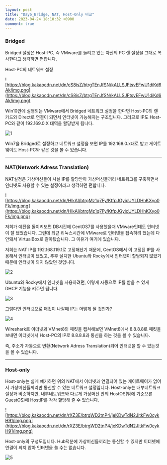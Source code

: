 ```yaml
---
layout: post
title: "Day6_Bridge, NAT, Host-Only 비교"
date: 2023-04-24 18:10:32 +0900
comment: true
---
```



### Bridged

Bridged 설정은 Host-PC, 즉 VMware를 돌리고 있는 자신의 PC 랜 설정을 그대로 복사한다고 생각하면 편합니다.

Host-PC의 네트워크 설정

![https://blog.kakaocdn.net/dn/cS8isZ/btrgTEnJfSN/kALLSJFtsvEFwU1diKd6Ak/img.png](https://blog.kakaocdn.net/dn/cS8isZ/btrgTEnJfSN/kALLSJFtsvEFwU1diKd6Ak/img.png)

Win10안에 실행되는 VMware에서 Bridged 네트워크 설정을 한다면 Host-PC의 랜카드와 Direct로 연결이 되면서 인터넷이 가능해지는 구조입니다. 그러므로 IP도 Host-PC와 같이 192.169.0.X 대역을 할당받게 됩니다.

![1](https://user-images.githubusercontent.com/47453097/234159809-61664058-b440-4c39-8ad7-6654d63bca1c.png)


Win7을 Bridged로 설정하고 네트워크 설정을 보면 IP를 192.168.0.x대로 받고 게이트웨이도 Host-PC와 같은 것을 볼 수 있습니다.

---

### NAT(Network Adress Translation)

NAT설정은 가상머신들이 사설 IP를 할당받아 가상머신들끼리 네트워크를 구축하면서 인터넷도 사용할 수 있는 설정이라고 생각하면 편합니다.

![https://blog.kakaocdn.net/dn/HlkAI/btrgMz1q7Fy/KtfpJGyicUYLDHhKXyo0Fk/img.png](https://blog.kakaocdn.net/dn/HlkAI/btrgMz1q7Fy/KtfpJGyicUYLDHhKXyo0Fk/img.png)

저희가 예전을 돌이켜보면 DB시간에 CentOS7를 사용했을때 VMware인데도 인터넷이 잘 됐었습니다. 그런데 최근 리눅스시간에 VMware로 인터넷을 접속하려 했는데 다 안돼서 VirtualBox로 갈아탔습니다. 그 이유가 여기에 있습니다.

저희는 NAT IP를 192.168.119.1로 고정해놨기 때문에, CentOS에서 이 고정된 IP를 사용해서 인터넷이 됐었고, 추후 설치한 Ubuntu와 Rocky에서 인터넷이 할당되지 않았기 때문에 인터넷이 되지 않았던 것입니다.

![2](https://user-images.githubusercontent.com/47453097/234159848-e271e2fe-707e-4b7e-93ab-17629accb710.png)

Ubuntu와 Rocky에서 인터넷을 사용하려면, 이렇게 자동으로 IP를 받을 수 있게 DHCP 기능을 켜주면 됩니다.

![3](https://user-images.githubusercontent.com/47453097/234159838-037500fe-eb4b-4927-97d1-24c51f73cb71.png)

그렇다면 인터넷으로 패킷이 나갈때 IP는 어떻게 될 것인가?

![4](https://user-images.githubusercontent.com/47453097/234159857-41e84320-1db9-440c-aabb-f879b2aef3b1.png)

Wireshark로 이더넷과 VMnet8의 패킷을 캡쳐해보면 VMnet8에서 8.8.8.8로 패킷을 보내면 이더넷에서 Host-PC의 IP로 8.8.8.8과 통신을 하는 것을 볼 수 있습니다.

즉, 주소가 자동으로 변환(Network Adress Translation)되어 인터넷을 할 수 있는것을 볼 수 있습니다.

---

### Host-only

Host-only는 쉽게 얘기하면 위의 NAT에서 이더넷과 연결되어 있는 게이트웨이가 없어서 가상머신들끼리만 통신할 수 있는 네트워크 설정입니다. Host-only는 내부네트워크설정과 비슷하지만, 내부네트워크와 다르게 가상머신 안의 HostOS(밖에 기준으론 GuestOS)에 HostIP를 각각 할당해 줄 수 있습니다.

![https://blog.kakaocdn.net/dn/rXZ3E/btrgWD2tnP4/jeKDwTdN2JltkFw0cykH91/img.png](https://blog.kakaocdn.net/dn/rXZ3E/btrgWD2tnP4/jeKDwTdN2JltkFw0cykH91/img.png)

Host-only의 구성도입니다. Hub덕분에 가상머신들끼리는 통신할 수 있지만 이더넷에 연결이 되지 않아 인터넷을 쓸 수는 없습니다.

![5](https://user-images.githubusercontent.com/47453097/234159884-897fe69d-8e96-4177-b296-5cc536c6a75c.png)
